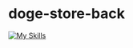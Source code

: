 # doge-store-back

[![My Skills](https://skillicons.dev/icons?i=nest,nodejs,ts,postgresql,aws,prisma,nginx,docker)](https://skillicons.dev) 
